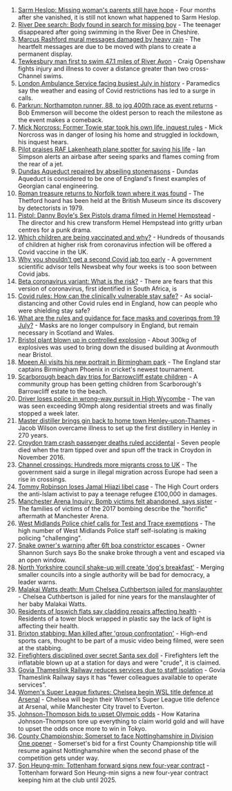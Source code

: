 1. [Sarm Heslop: Missing woman's parents still have hope](https://www.bbc.co.uk/news/uk-england-hampshire-57911889) - Four months after she vanished, it is still not known what happened to Sarm Heslop.
2. [River Dee search: Body found in search for missing boy](https://www.bbc.co.uk/news/uk-england-merseyside-57928688) - The teenager disappeared after going swimming in the River Dee in Cheshire.
3. [Marcus Rashford mural messages damaged by heavy rain](https://www.bbc.co.uk/news/uk-england-manchester-57937592) - The heartfelt messages are due to be moved with plans to create a permanent display.
4. [Tewkesbury man first to swim 47.1 miles of River Avon](https://www.bbc.co.uk/news/uk-england-gloucestershire-57931154) - Craig Openshaw fights injury and illness to cover a distance greater than two cross-Channel swims.
5. [London Ambulance Service facing busiest July in history](https://www.bbc.co.uk/news/uk-england-london-57936032) - Paramedics say the weather and easing of Covid restrictions has led to a surge in calls.
6. [Parkrun: Northampton runner, 88, to jog 400th race as event returns](https://www.bbc.co.uk/news/uk-england-northamptonshire-57917112) - Bob Emmerson will become the oldest person to reach the milestone as the event makes a comeback.
7. [Mick Norcross: Former Towie star took his own life, inquest rules](https://www.bbc.co.uk/news/uk-england-essex-57935410) - Mick Norcross was in danger of losing his home and struggled in lockdown, his inquest hears.
8. [Pilot praises RAF Lakenheath plane spotter for saving his life](https://www.bbc.co.uk/news/uk-england-suffolk-57927801) - Ian Simpson alerts an airbase after seeing sparks and flames coming from the rear of a jet.
9. [Dundas Aqueduct repaired by abseiling stonemasons](https://www.bbc.co.uk/news/uk-england-wiltshire-57931430) - Dundas Aqueduct is considered to be one of England's finest examples of Georgian canal engineering.
10. [Roman treasure returns to Norfolk town where it was found](https://www.bbc.co.uk/news/uk-england-norfolk-57929603) - The Thetford hoard has been held at the British Museum since its discovery by detectorists in 1979.
11. [Pistol: Danny Boyle's Sex Pistols drama filmed in Hemel Hempstead](https://www.bbc.co.uk/news/uk-england-beds-bucks-herts-57933408) - The director and his crew transform Hemel Hempstead into gritty urban centres for a punk drama.
12. [Which children are being vaccinated and why?](https://www.bbc.co.uk/news/health-57888429) - Hundreds of thousands of children at higher risk from coronavirus infection will be offered a Covid vaccine in the UK.
13. [Why you shouldn't get a second Covid jab too early](https://www.bbc.co.uk/news/newsbeat-57682233) - A government scientific advisor tells Newsbeat why four weeks is too soon between Covid jabs.
14. [Beta coronavirus variant: What is the risk?](https://www.bbc.co.uk/news/health-55534727) - There are fears that this version of coronavirus, first identified in South Africa, is
15. [Covid rules: How can the clinically vulnerable stay safe?](https://www.bbc.co.uk/news/health-51997151) - As social-distancing and other Covid rules end in England, how can people who were shielding stay safe?
16. [What are the rules and guidance for face masks and coverings from 19 July?](https://www.bbc.co.uk/news/health-51205344) - Masks are no longer compulsory in England, but remain necessary in Scotland and Wales.
17. [Bristol plant blown up in controlled explosion](https://www.bbc.co.uk/news/uk-england-bristol-57936938) - About 300kg of explosives was used to bring down the disused building at Avonmouth near Bristol.
18. [Moeen Ali visits his new portrait in Birmingham park](https://www.bbc.co.uk/news/uk-england-coventry-warwickshire-57936404) - The England star captains Birmingham Phoenix in cricket's newest tournament.
19. [Scarborough beach day trips for Barrowcliff estate children](https://www.bbc.co.uk/news/uk-england-york-north-yorkshire-57922161) - A community group has been getting children from Scarborough's Barrowcliff estate to the beach.
20. [Driver loses police in wrong-way pursuit in High Wycombe](https://www.bbc.co.uk/news/uk-england-beds-bucks-herts-57936053) - The van was seen exceeding 90mph along residential streets and was finally stopped a week later.
21. [Master distiller brings gin back to home town Henley-upon-Thames](https://www.bbc.co.uk/news/uk-england-oxfordshire-57913910) - Jacob Wilson overcame illness to set up the first distillery in Henley in 270 years.
22. [Croydon tram crash passenger deaths ruled accidental](https://www.bbc.co.uk/news/uk-england-london-57721493) - Seven people died when the tram tipped over and spun off the track in Croydon in November 2016.
23. [Channel crossings: Hundreds more migrants cross to UK](https://www.bbc.co.uk/news/uk-england-kent-57937202) - The government said a surge in illegal migration across Europe had seen a rise in crossings.
24. [Tommy Robinson loses Jamal Hijazi libel case](https://www.bbc.co.uk/news/uk-england-leeds-57930901) - The High Court orders the anti-Islam activist to pay a teenage refugee £100,000 in damages.
25. [Manchester Arena Inquiry: Bomb victims felt abandoned, says sister](https://www.bbc.co.uk/news/uk-england-manchester-57933016) - The families of victims of the 2017 bombing describe the "horrific" aftermath at Manchester Arena.
26. [West Midlands Police chief calls for Test and Trace exemptions](https://www.bbc.co.uk/news/uk-england-birmingham-57931627) - The high number of West Midlands Police staff self-isolating is making policing "challenging".
27. [Snake owner's warning after 6ft boa constrictor escapes](https://www.bbc.co.uk/news/uk-england-leicestershire-57923132) - Owner Shannon Surch says Bo the snake broke through a vent and escaped via an open window.
28. [North Yorkshire council shake-up will create 'dog's breakfast'](https://www.bbc.co.uk/news/uk-england-york-north-yorkshire-57930749) - Merging smaller councils into a single authority will be bad for democracy, a leader warns.
29. [Malakai Watts death: Mum Chelsea Cuthbertson jailed for manslaughter](https://www.bbc.co.uk/news/uk-england-hampshire-57915676) - Chelsea Cuthbertson is jailed for nine years for the manslaughter of her baby Malakai Watts.
30. [Residents of Ipswich flats say cladding repairs affecting health](https://www.bbc.co.uk/news/uk-england-suffolk-57916147) - Residents of a tower block wrapped in plastic say the lack of light is affecting their health.
31. [Brixton stabbing: Man killed after 'group confrontation'](https://www.bbc.co.uk/news/uk-england-london-57925768) - High-end sports cars, thought to be part of a music video being filmed, were seen at the stabbing.
32. [Firefighters disciplined over secret Santa sex doll](https://www.bbc.co.uk/news/uk-england-gloucestershire-57931428) - Firefighters left the inflatable blown up at a station for days and were "crude", it is claimed.
33. [Govia Thameslink Railway reduces services due to staff isolation](https://www.bbc.co.uk/news/uk-england-beds-bucks-herts-57920765) - Govia Thameslink Railway says it has "fewer colleagues available to operate services".
34. [Women's Super League fixtures: Chelsea begin WSL title defence at Arsenal](https://www.bbc.co.uk/sport/football/57928978) - Chelsea will begin their Women's Super League title defence at Arsenal, while Manchester City travel to Everton.
35. [Johnson-Thompson bids to upset Olympic odds](https://www.bbc.co.uk/sport/olympics/57901791) - How Katarina Johnson-Thompson tore up everything to claim world gold and will have to upset the odds once more to win in Tokyo.
36. [County Championship: Somerset to face Nottinghamshire in Division One opener](https://www.bbc.co.uk/sport/cricket/57941313) - Somerset's bid for a first County Championship title will resume against Nottinghamshire when the second phase of the competition gets under way.
37. [Son Heung-min: Tottenham forward signs new four-year contract](https://www.bbc.co.uk/sport/football/57941327) - Tottenham forward Son Heung-min signs a new four-year contract keeping him at the club until 2025.
